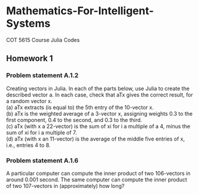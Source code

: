 # Mathematics-For-Intelligent-Systems
COT 5615 Course Julia Codes

## Homework 1
### Problem statement A.1.2
Creating vectors in Julia. In each of the parts below, use Julia to create the described vector a. In
each case, check that aTx gives the correct result, for a random vector x.<br>
(a) aTx extracts (is equal to) the 5th entry of the 10-vector x.<br>
(b) aTx is the weighted average of a 3-vector x, assigning weights 0.3 to the first component, 0.4
to the second, and 0.3 to the third.<br>
(c) aTx (with x a 22-vector) is the sum of xi for i a multiple of a 4, minus the sum of xi for i a
multiple of 7.<br>
(d) aTx (with x an 11-vector) is the average of the middle five entries of x, i.e., entries 4 to 8.<br>

### Problem statement A.1.6
A particular computer can compute the inner product of two 106-vectors in around 0.001 second.
The same computer can compute the inner product of two 107-vectors in (approximately) how
long?


